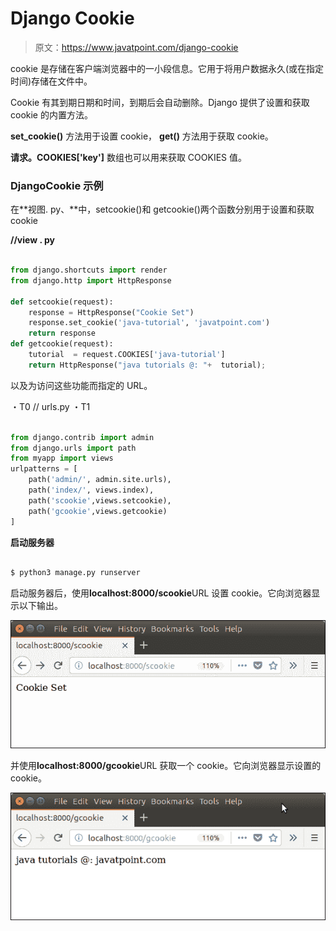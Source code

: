 # Django Cookie

> 原文：<https://www.javatpoint.com/django-cookie>

cookie 是存储在客户端浏览器中的一小段信息。它用于将用户数据永久(或在指定时间)存储在文件中。

Cookie 有其到期日期和时间，到期后会自动删除。Django 提供了设置和获取 cookie 的内置方法。

**set_cookie()** 方法用于设置 cookie， **get()** 方法用于获取 cookie。

**请求。COOKIES['key']** 数组也可以用来获取 COOKIES 值。

### DjangoCookie 示例

在**视图. py、**中，setcookie()和 getcookie()两个函数分别用于设置和获取 cookie

**//view . py**

```py

from django.shortcuts import render
from django.http import HttpResponse

def setcookie(request):
    response = HttpResponse("Cookie Set")
    response.set_cookie('java-tutorial', 'javatpoint.com')
    return response
def getcookie(request):
    tutorial  = request.COOKIES['java-tutorial']
    return HttpResponse("java tutorials @: "+  tutorial);

```

以及为访问这些功能而指定的 URL。

・T0️ // urls.py ・T1️

```py

from django.contrib import admin
from django.urls import path
from myapp import views
urlpatterns = [
    path('admin/', admin.site.urls),
    path('index/', views.index),
    path('scookie',views.setcookie),
    path('gcookie',views.getcookie)
]

```

**启动服务器**

```py

$ python3 manage.py runserver

```

启动服务器后，使用**localhost:8000/scookie**URL 设置 cookie。它向浏览器显示以下输出。

![django cookie](img/2c575ccb436c8b9f6f10348d2ee70caf.png)

并使用**localhost:8000/gcookie**URL 获取一个 cookie。它向浏览器显示设置的 cookie。

![django cookie 1](img/bd542b67678a2bc80a987b9173190f08.png)
